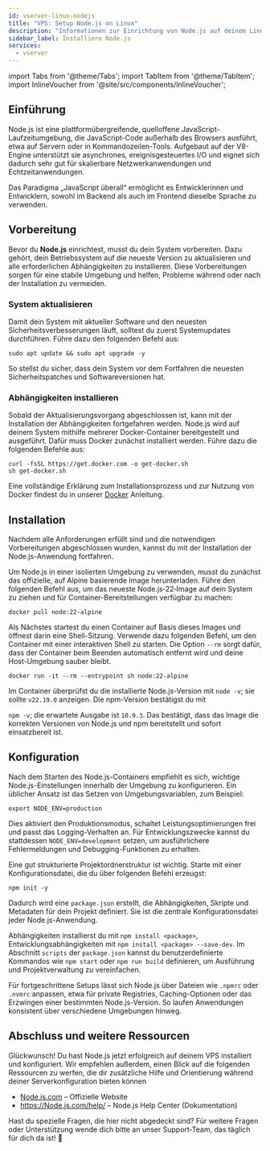 ```yaml
---
id: vserver-linux-nodejs
title: "VPS: Setup Node.js on Linux"
description: "Informationen zur Einrichtung von Node.js auf deinem Linux-VPS von ZAP-Hosting – ZAP-Hosting.com Dokumentation"
sidebar_label: Installiere Node.js
services:
  - vserver
---
```


import Tabs from '@theme/Tabs';
import TabItem from '@theme/TabItem';
import InlineVoucher from '@site/src/components/InlineVoucher';

## Einführung

Node.js ist eine plattformübergreifende, quelloffene JavaScript-Laufzeitumgebung, die JavaScript-Code außerhalb des Browsers ausführt, etwa auf Servern oder in Kommandozeilen-Tools. Aufgebaut auf der V8-Engine unterstützt sie asynchrones, ereignisgesteuertes I/O und eignet sich dadurch sehr gut für skalierbare Netzwerkanwendungen und Echtzeitanwendungen. 

Das Paradigma „JavaScript überall“ ermöglicht es Entwicklerinnen und Entwicklern, sowohl im Backend als auch im Frontend dieselbe Sprache zu verwenden.  



<InlineVoucher />



## Vorbereitung

Bevor du **Node.js** einrichtest, musst du dein System vorbereiten. Dazu gehört, dein Betriebssystem auf die neueste Version zu aktualisieren und alle erforderlichen Abhängigkeiten zu installieren. Diese Vorbereitungen sorgen für eine stabile Umgebung und helfen, Probleme während oder nach der Installation zu vermeiden.


### System aktualisieren
Damit dein System mit aktueller Software und den neuesten Sicherheitsverbesserungen läuft, solltest du zuerst Systemupdates durchführen. Führe dazu den folgenden Befehl aus:

```
sudo apt update && sudo apt upgrade -y
```
So stellst du sicher, dass dein System vor dem Fortfahren die neuesten Sicherheitspatches und Softwareversionen hat.

### Abhängigkeiten installieren
Sobald der Aktualisierungsvorgang abgeschlossen ist, kann mit der Installation der Abhängigkeiten fortgefahren werden. Node.js wird auf deinem System mithilfe mehrerer Docker-Container bereitgestellt und ausgeführt. Dafür muss Docker zunächst installiert werden. Führe dazu die folgenden Befehle aus: 

```
curl -fsSL https://get.docker.com -o get-docker.sh
sh get-docker.sh
```

Eine vollständige Erklärung zum Installationsprozess und zur Nutzung von Docker findest du in unserer [Docker](vserver-linux-docker.md) Anleitung.



## Installation

Nachdem alle Anforderungen erfüllt sind und die notwendigen Vorbereitungen abgeschlossen wurden, kannst du mit der Installation der Node.js-Anwendung fortfahren.


Um Node.js in einer isolierten Umgebung zu verwenden, musst du zunächst das offizielle, auf Alpine basierende Image herunterladen. Führe den folgenden Befehl aus, um das neueste Node.js‑22‑Image auf dein System zu ziehen und für Container-Bereitstellungen verfügbar zu machen:

```
docker pull node:22-alpine
```

Als Nächstes startest du einen Container auf Basis dieses Images und öffnest darin eine Shell-Sitzung. Verwende dazu folgenden Befehl, um den Container mit einer interaktiven Shell zu starten. Die Option `--rm` sorgt dafür, dass der Container beim Beenden automatisch entfernt wird und deine Host-Umgebung sauber bleibt.  

```
docker run -it --rm --entrypoint sh node:22-alpine
```

Im Container überprüfst du die installierte Node.js-Version mit `node -v`; sie sollte `v22.19.0` anzeigen. Die npm-Version bestätigst du mit

`npm -v`; die erwartete Ausgabe ist `10.9.3`. Das bestätigt, dass das Image die korrekten Versionen von Node.js und npm bereitstellt und sofort einsatzbereit ist.





## Konfiguration

Nach dem Starten des Node.js-Containers empfiehlt es sich, wichtige Node.js-Einstellungen innerhalb der Umgebung zu konfigurieren. Ein üblicher Ansatz ist das Setzen von Umgebungsvariablen, zum Beispiel:

```
export NODE_ENV=production
```

Dies aktiviert den Produktionsmodus, schaltet Leistungsoptimierungen frei und passt das Logging-Verhalten an. Für Entwicklungszwecke kannst du stattdessen `NODE_ENV=development` setzen, um ausführlichere Fehlermeldungen und Debugging-Funktionen zu erhalten.  

Eine gut strukturierte Projektordnerstruktur ist wichtig. Starte mit einer Konfigurationsdatei, die du über folgenden Befehl erzeugst:

```
npm init -y
```

Dadurch wird eine `package.json` erstellt, die Abhängigkeiten, Skripte und Metadaten für dein Projekt definiert. Sie ist die zentrale Konfigurationsdatei jeder Node.js-Anwendung.  

Abhängigkeiten installierst du mit `npm install <package>`, Entwicklungsabhängigkeiten mit `npm install <package> --save-dev`. Im Abschnitt `scripts` der `package.json` kannst du benutzerdefinierte Kommandos wie `npm start` oder `npm run build` definieren, um Ausführung und Projektverwaltung zu vereinfachen.  

Für fortgeschrittene Setups lässt sich Node.js über Dateien wie `.npmrc` oder `.nvmrc` anpassen, etwa für private Registries, Caching-Optionen oder das Erzwingen einer bestimmten Node.js-Version. So laufen Anwendungen konsistent über verschiedene Umgebungen hinweg.



## Abschluss und weitere Ressourcen

Glückwunsch! Du hast Node.js jetzt erfolgreich auf deinem VPS installiert und konfiguriert. Wir empfehlen außerdem, einen Blick auf die folgenden Ressourcen zu werfen, die dir zusätzliche Hilfe und Orientierung während deiner Serverkonfiguration bieten können

- [Node.js.com](https://Node.js.com/) – Offizielle Website
- https://Node.js.com/help/ – Node.js Help Center (Dokumentation)

Hast du spezielle Fragen, die hier nicht abgedeckt sind? Für weitere Fragen oder Unterstützung wende dich bitte an unser Support‑Team, das täglich für dich da ist! 🙂
